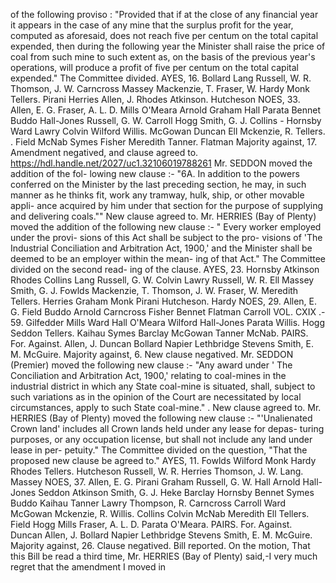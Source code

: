 of the following proviso : "Provided that if at the close of any financial year it appears in the case of any mine that the surplus profit for the year, computed as aforesaid, does not reach five per centum on the total capital expended, then during the following year the Minister shall raise the price of coal from such mine to such extent as, on the basis of the previous year's operations, will produce a profit of five per centum on the total capital expended." The Committee divided. AYES, 16. Bollard Lang Russell, W. R. Thomson, J. W. Carncross Massey Mackenzie, T. Fraser, W. Hardy Monk Tellers. Pirani Herries Allen, J. Rhodes Atkinson. Hutcheson NOES, 33. Allen, E. G. Fraser, A. L. D. Mills O'Meara Arnold Graham Hall Parata Bennet Buddo Hall-Jones Russell, G. W. Carroll Hogg Smith, G. J. Collins - Hornsby Ward Lawry Colvin Wilford Willis. McGowan Duncan Ell Mckenzie, R. Tellers. . Field McNab Symes Fisher Meredith Tanner. Flatman Majority against, 17. Amendment negatived, and clause agreed to. https://hdl.handle.net/2027/uc1.32106019788261 Mr. SEDDON moved the addition of the fol- lowing new clause :- "6A. In addition to the powers conferred on the Minister by the last preceding section, he may, in such manner as he thinks fit, work any tramway, hulk, ship, or other movable appli- ance acquired by him under that section for the purpose of supplying and delivering coals."" New clause agreed to. Mr. HERRIES (Bay of Plenty) moved the addition of the following new clause :- " Every worker employed under the provi- sions of this Act shall be subject to the pro- visions of 'The Industrial Conciliation and Arbitration Act, 1900,' and the Minister shall be deemed to be an employer within the mean- ing of that Act." The Committee divided on the second read- ing of the clause. AYES, 23. Hornsby Atkinson Rhodes Collins Lang Russell, G. W. Colvin Lawry Russell, W. R. Ell Massey Smith, G. J. Fowlds Mackenzie, T. Thomson, J. W. Fraser, W. Meredith Tellers. Herries Graham Monk Pirani Hutcheson. Hardy NOES, 29. Allen, E. G. Field Buddo Arnold Carncross Fisher Bennet Flatman Carroll VOL. CXIX .- 59. Gilfedder Mills Ward Hall O'Meara Wilford Hall-Jones Parata Willis. Hogg Seddon Tellers. Kaihau Symes Barclay McGowan Tanner McNab. PAIRS. For. Against. Allen, J. Duncan Bollard Napier Lethbridge Stevens Smith, E. M. McGuire. Majority against, 6. New clause negatived. Mr. SEDDON (Premier) moved the following new clause :- "Any award under ' The Conciliation and Arbitration Act, 1900,' relating to coal-mines in the industrial district in which any State coal-mine is situated, shall, subject to such variations as in the opinion of the Court are necessitated by local circumstances, apply to such State coal-mine." . New clause agreed to. Mr. HERRIES (Bay of Plenty) moved the following new clause :- "'Unalienated Crown land' includes all Crown lands held under any lease for depas- turing purposes, or any occupation license, but shall not include any land under lease in per- petuity." The Committee divided on the question, "That the proposed new clause be agreed to." AYES, 11. Fowlds Wilford Monk Hardy Rhodes Tellers. Hutcheson Russell, W. R. Herries Thomson, J. W. Lang. Massey NOES, 37. Allen, E. G. Pirani Graham Russell, G. W. Hall Arnold Hall-Jones Seddon Atkinson Smith, G. J. Heke Barclay Hornsby Bennet Symes Buddo Kaihau Tanner Lawry Thompson, R. Carncross Carroll Ward McGowan Mckenzie, R. Willis. Collins Colvin McNab Meredith Ell Tellers. Field Hogg Mills Fraser, A. L. D. Parata O'Meara. PAIRS. For. Against. Duncan Allen, J. Bollard Napier Lethbridge Stevens Smith, E. M. McGuire. Majority against, 26. Clause negatived. Bill reported. On the motion, That this Bill be read a third time, Mr. HERRIES (Bay of Plenty) said,-I very much regret that the amendment I moved in 